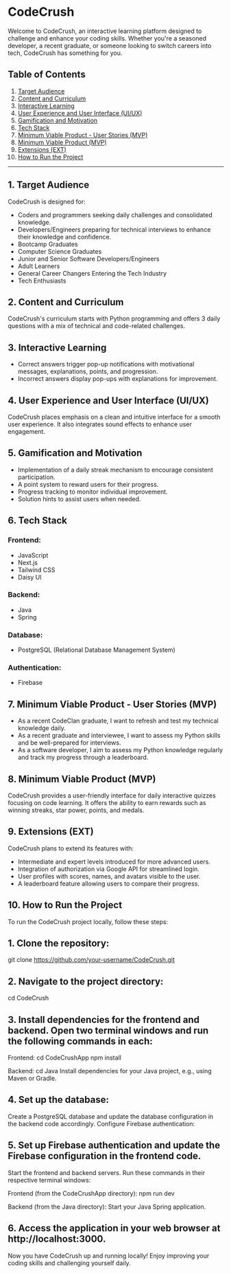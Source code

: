 # CodeCrush

Welcome to CodeCrush, an interactive learning platform designed to challenge and enhance your coding skills. Whether you're a seasoned developer, a recent graduate, or someone looking to switch careers into tech, CodeCrush has something for you.

## Table of Contents
1. [Target Audience](#1-target-audience)
2. [Content and Curriculum](#2-content-and-curriculum)
3. [Interactive Learning](#3-interactive-learning)
4. [User Experience and User Interface (UI/UX)](#4-user-experience-and-user-interface-uiux)
5. [Gamification and Motivation](#5-gamification-and-motivation)
6. [Tech Stack](#6-tech-stack)
7. [Minimum Viable Product - User Stories (MVP)](#7-minimum-viable-product-user-stories-mvp)
8. [Minimum Viable Product (MVP)](#8-minimum-viable-product-mvp)
9. [Extensions (EXT)](#9-extensions-ext)
10. [How to Run the Project](#10-how-to-run-the-project)

---

## 1. Target Audience

CodeCrush is designed for:

* Coders and programmers seeking daily challenges and consolidated knowledge.
* Developers/Engineers preparing for technical interviews to enhance their knowledge and confidence.
* Bootcamp Graduates
* Computer Science Graduates
* Junior and Senior Software Developers/Engineers
* Adult Learners
* General Career Changers Entering the Tech Industry
* Tech Enthusiasts

## 2. Content and Curriculum

CodeCrush's curriculum starts with Python programming and offers 3 daily questions with a mix of technical and code-related challenges.

## 3. Interactive Learning

* Correct answers trigger pop-up notifications with motivational messages, explanations, points, and progression.
* Incorrect answers display pop-ups with explanations for improvement.

## 4. User Experience and User Interface (UI/UX)

CodeCrush places emphasis on a clean and intuitive interface for a smooth user experience. It also integrates sound effects to enhance user engagement.

## 5. Gamification and Motivation

* Implementation of a daily streak mechanism to encourage consistent participation.
* A point system to reward users for their progress.
* Progress tracking to monitor individual improvement.
* Solution hints to assist users when needed.

## 6. Tech Stack

### Frontend:
* JavaScript
* Next.js
* Tailwind CSS
* Daisy UI

### Backend:
* Java
* Spring

### Database:
* PostgreSQL (Relational Database Management System)

### Authentication:
* Firebase

## 7. Minimum Viable Product - User Stories (MVP)

* As a recent CodeClan graduate, I want to refresh and test my technical knowledge daily.
* As a recent graduate and interviewee, I want to assess my Python skills and be well-prepared for interviews.
* As a software developer, I aim to assess my Python knowledge regularly and track my progress through a leaderboard.

## 8. Minimum Viable Product (MVP)

CodeCrush provides a user-friendly interface for daily interactive quizzes focusing on code learning. It offers the ability to earn rewards such as winning streaks, star power, points, and medals.

## 9. Extensions (EXT)

CodeCrush plans to extend its features with:

* Intermediate and expert levels introduced for more advanced users.
* Integration of authorization via Google API for streamlined login.
* User profiles with scores, names, and avatars visible to the user.
* A leaderboard feature allowing users to compare their progress.

## 10. How to Run the Project

To run the CodeCrush project locally, follow these steps:

## 1. Clone the repository:
git clone https://github.com/your-username/CodeCrush.git

## 2. Navigate to the project directory:
cd CodeCrush

## 3. Install dependencies for the frontend and backend. Open two terminal windows and run the following commands in each:

Frontend:
cd CodeCrushApp
npm install

Backend:
cd Java
Install dependencies for your Java project, e.g., using Maven or Gradle.

## 4. Set up the database:

Create a PostgreSQL database and update the database configuration in the backend code accordingly.
Configure Firebase authentication:

## 5. Set up Firebase authentication and update the Firebase configuration in the frontend code.

Start the frontend and backend servers. Run these commands in their respective terminal windows:

Frontend (from the CodeCrushApp directory):
npm run dev

Backend (from the Java directory):
Start your Java Spring application.

## 6. Access the application in your web browser at http://localhost:3000.

Now you have CodeCrush up and running locally! Enjoy improving your coding skills and challenging yourself daily.



